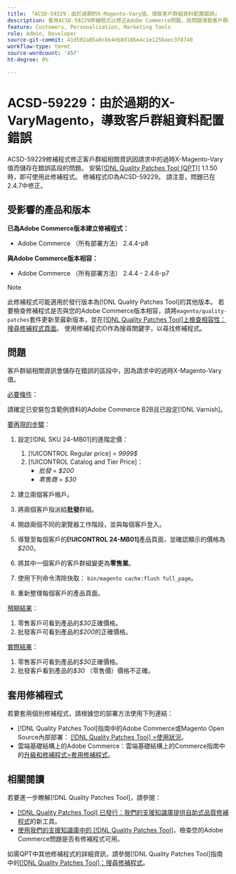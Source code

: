 ```yaml
---
title: 「ACSD-59229：由於過期的X-Magento-Vary值，導致客戶群組資料配置錯誤」
description: 套用ACSD-59229修補程式以修正Adobe Commerce問題，該問題導致客戶群組相關資訊因請求中的過期X-Magento-Vary值而儲存在錯誤的區段中。
feature: Customers, Personalization, Marketing Tools
role: Admin, Developer
source-git-commit: 41d502a85a0cbb4eb8d186e4c1e1256aec3f8740
workflow-type: tm+mt
source-wordcount: '457'
ht-degree: 0%

---
```


# ACSD-59229：由於過期的X-VaryMagento，導致客戶群組資料配置錯誤

ACSD-59229修補程式修正客戶群組相關資訊因請求中的過時X-Magento-Vary值而儲存在錯誤區段的問題。 安裝[[!DNL Quality Patches Tool (QPT)]](/help/announcements/adobe-commerce-announcements/magento-quality-patches-released-new-tool-to-self-serve-quality-patches.md) 1.1.50時，即可使用此修補程式。 修補程式ID為ACSD-59229。 請注意，問題已在2.4.7中修正。

## 受影響的產品和版本

**已為Adobe Commerce版本建立修補程式：**

* Adobe Commerce （所有部署方法） 2.4.4-p8

**與Adobe Commerce版本相容：**

* Adobe Commerce （所有部署方法） 2.4.4 - 2.4.6-p7

>[!NOTE]
>
>此修補程式可能適用於發行版本為[!DNL Quality Patches Tool]的其他版本。 若要檢查修補程式是否與您的Adobe Commerce版本相容，請將`magento/quality-patches`套件更新至最新版本，並在[[!DNL Quality Patches Tool]上檢查相容性：搜尋修補程式頁面](https://experienceleague.adobe.com/tools/commerce-quality-patches/index.html)。 使用修補程式ID作為搜尋關鍵字，以尋找修補程式。

## 問題

客戶群組相關資訊會儲存在錯誤的區段中，因為請求中的過時X-Magento-Vary值。

<u>必要條件</u>：

請確定已安裝包含範例資料的Adobe Commerce B2B且已設定[!DNL Varnish]。

<u>要再現的步驟</u>：

1. 設定[!DNL SKU 24-MB01]的進階定價：
   1. [!UICONTROL Regular price] = *9999$*
   1. [!UICONTROL Catalog and Tier Price]：
      * *批發* = *$200*
      * *零售商* = *$30*

1. 建立兩個客戶帳戶。
1. 將兩個客戶指派給&#x200B;**批發**&#x200B;群組。
1. 開啟兩個不同的瀏覽器工作階段，並與每個客戶登入。
1. 導覽至每個客戶的&#x200B;**[!UICONTROL 24-MB01]**&#x200B;產品頁面，並確認顯示的價格為&#x200B;*$200*。
1. 將其中一個客戶的客戶群組變更為&#x200B;**零售業**。
1. 使用下列命令清除快取： `bin/magento cache:flush full_page`。
1. 重新整理每個客戶的產品頁面。

<u>預期結果</u>：

1. 零售客戶可看到產品的&#x200B;*$30*&#x200B;正確價格。
1. 批發客戶可看到產品的&#x200B;*$200*&#x200B;的正確價格。

<u>實際結果</u>：

1. 零售客戶可看到產品的&#x200B;*$30*&#x200B;正確價格。
1. 批發客戶看到產品的&#x200B;*$30* （零售價）價格不正確。

## 套用修補程式

若要套用個別修補程式，請根據您的部署方法使用下列連結：

* [!DNL Quality Patches Tool]指南中的Adobe Commerce或Magento Open Source內部部署： [[!DNL Quality Patches Tool] >使用狀況](https://experienceleague.adobe.com/docs/commerce-operations/tools/quality-patches-tool/usage.html)。
* 雲端基礎結構上的Adobe Commerce：雲端基礎結構上的Commerce指南中的[升級和修補程式>套用修補程式](https://experienceleague.adobe.com/docs/commerce-cloud-service/user-guide/develop/upgrade/apply-patches.html)。

## 相關閱讀

若要進一步瞭解[!DNL Quality Patches Tool]，請參閱：

* [[!DNL Quality Patches Tool] 已發行：我們的支援知識庫提供自助式品質修補程式](/help/announcements/adobe-commerce-announcements/magento-quality-patches-released-new-tool-to-self-serve-quality-patches.md)的新工具。
* [使用我們的支援知識庫中的 [!DNL Quality Patches Tool]](/help/support-tools/patches-available-in-qpt-tool/check-patch-for-magento-issue-with-magento-quality-patches.md)，檢查您的Adobe Commerce問題是否有修補程式可用。

如需QPT中其他修補程式的詳細資訊，請參閱[!DNL Quality Patches Tool]指南中的[[!DNL Quality Patches Tool]：搜尋修補程式](https://experienceleague.adobe.com/tools/commerce-quality-patches/index.html)。
